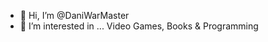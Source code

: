 - 👋 Hi, I’m @DaniWarMaster
- 👀 I’m interested in ...  Video Games, Books & Programming
<!---
- 🌱 I’m currently learning ... Game Development with C++ 
- 💞️ I’m looking to collaborate on ...
- 📫 How to reach me ...
--->
<!---
DaniWarMaster/DaniWarMaster is a ✨ special ✨ repository because its `README.md` (this file) appears on your GitHub profile.
You can click the Preview link to take a look at your changes.
--->
